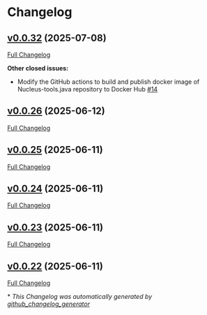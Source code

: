 # Changelog

## [v0.0.32](https://github.com/NASA-PDS/nucleus-tools-java/tree/v0.0.32) (2025-07-08)

[Full Changelog](https://github.com/NASA-PDS/nucleus-tools-java/compare/v0.0.26...v0.0.32)

**Other closed issues:**

- Modify the GitHub actions to build and publish docker image of Nucleus-tools.java repository to Docker Hub [\#14](https://github.com/NASA-PDS/nucleus-tools-java/issues/14)

## [v0.0.26](https://github.com/NASA-PDS/nucleus-tools-java/tree/v0.0.26) (2025-06-12)

[Full Changelog](https://github.com/NASA-PDS/nucleus-tools-java/compare/v0.0.25...v0.0.26)

## [v0.0.25](https://github.com/NASA-PDS/nucleus-tools-java/tree/v0.0.25) (2025-06-11)

[Full Changelog](https://github.com/NASA-PDS/nucleus-tools-java/compare/v0.0.24...v0.0.25)

## [v0.0.24](https://github.com/NASA-PDS/nucleus-tools-java/tree/v0.0.24) (2025-06-11)

[Full Changelog](https://github.com/NASA-PDS/nucleus-tools-java/compare/v0.0.23...v0.0.24)

## [v0.0.23](https://github.com/NASA-PDS/nucleus-tools-java/tree/v0.0.23) (2025-06-11)

[Full Changelog](https://github.com/NASA-PDS/nucleus-tools-java/compare/v0.0.22...v0.0.23)

## [v0.0.22](https://github.com/NASA-PDS/nucleus-tools-java/tree/v0.0.22) (2025-06-11)

[Full Changelog](https://github.com/NASA-PDS/nucleus-tools-java/compare/a2fdba189d61b91dffb728ee4c3dfca6d07a8421...v0.0.22)



\* *This Changelog was automatically generated by [github_changelog_generator](https://github.com/github-changelog-generator/github-changelog-generator)*

